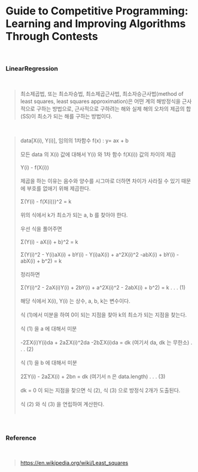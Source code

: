 # Guide to Competitive Programming: Learning and Improving Algorithms Through Contests

<br>

### LinearRegression

<br>

> 최소제곱법, 또는 최소자승법, 최소제곱근사법, 최소자승근사법(method of least squares, least squares approximation)은 어떤 계의 해방정식을 근사적으로 구하는 방법으로, 근사적으로 구하려는 해와 실제 해의 오차의 제곱의 합(SS)이 최소가 되는 해를 구하는 방법이다.

<br>

> data[X(i), Y(i)], 임의의 1차함수 f(x) : y= ax + b<br><br>
> 모든 data 의 X(i) 값에 대해서 Y(i) 와 1차 함수 f(X(i)) 값의 차이의 제곱<br><br>
> Y(i) - f(X(i))<br><br>
> 제곱을 하는 이유는 음수와 양수를 시그마로 더하면 차이가 사라질 수 있기 때문에 부호를 없애기 위해 제곱한다.<br><br>
> Σ(Y(i) - f(X(i)))^2 = k<br><br>
> 위의 식에서 k가 최소가 되는 a, b 를 찾아야 한다.<br><br>
> 우선 식을 풀어주면<br><br>
> Σ(Y(i) - aX(i) + b)^2 = k<br><br>
> Σ(Y(i)^2 - Y(i)aX(i) + bY(i) - Y(i)aX(i) + a^2X(i)^2 -abX(i) + bY(i) - abX(i) + b^2) = k<br><br>
> 정리하면<br><br>
> Σ(Y(i)^2 - 2aX(i)Y(i) + 2bY(i) + a^2X(i)^2 - 2abX(i) + b^2) = k . . . (1)<br><br>
> 해당 식에서 X(i), Y(i) 는 상수, a, b, k는 변수이다.<br><br>
> 식 (1)에서 미분을 하여 0이 되는 지점을 찾아 k의 최소가 되는 지점을 찾는다.<br><br>
> 식 (1) 을 a 에 대해서 미분<br><br>
> -2ΣX(i)Y(i)da + 2aΣX(i)^2da -2bΣX(i)da = dk (여기서 da, dk 는 무한소) . . . (2)<br><br>
> 식 (1) 을 b 에 대해서 미분<br><br>
> 2ΣY(i) - 2aΣX(i) + 2bn = dk (여기서 n 은 data.length) . . . (3)<br><br>
> dk = 0 이 되는 지점을 찾으면 식 (2), 식 (3) 으로 방정식 2개가 도출된다.<br><br>
> 식 (2) 와 식 (3) 을 연립하여 계산한다.<br><br>

<br>

### Reference

<br>

> https://en.wikipedia.org/wiki/Least_squares

<br>

